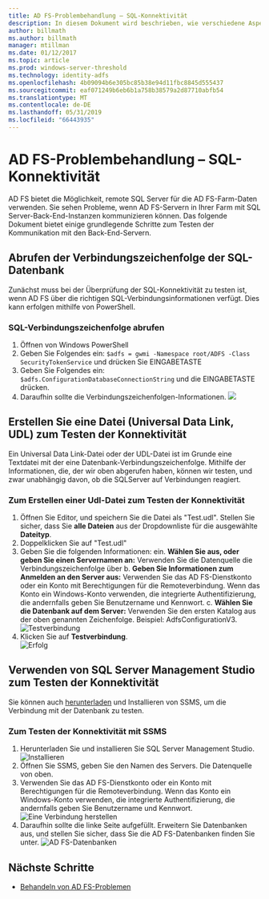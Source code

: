 ```yaml
---
title: AD FS-Problembehandlung – SQL-Konnektivität
description: In diesem Dokument wird beschrieben, wie verschiedene Aspekte von AD FS-Problembehandlung
author: billmath
ms.author: billmath
manager: mtillman
ms.date: 01/12/2017
ms.topic: article
ms.prod: windows-server-threshold
ms.technology: identity-adfs
ms.openlocfilehash: 4b09094b6e305bc85b38e94d11fbc8845d555437
ms.sourcegitcommit: eaf071249b6eb6b1a758b38579a2d87710abfb54
ms.translationtype: MT
ms.contentlocale: de-DE
ms.lasthandoff: 05/31/2019
ms.locfileid: "66443935"
---
```

# <a name="ad-fs-troubleshooting---sql-connectivity"></a>AD FS-Problembehandlung – SQL-Konnektivität
AD FS bietet die Möglichkeit, remote SQL Server für die AD FS-Farm-Daten verwenden.  Sie sehen Probleme, wenn AD FS-Servern in Ihrer Farm mit SQL Server-Back-End-Instanzen kommunizieren können.  Das folgende Dokument bietet einige grundlegende Schritte zum Testen der Kommunikation mit den Back-End-Servern.

## <a name="acquire-the-sql-database-connection-string"></a>Abrufen der Verbindungszeichenfolge der SQL-Datenbank
Zunächst muss bei der Überprüfung der SQL-Konnektivität zu testen ist, wenn AD FS über die richtigen SQL-Verbindungsinformationen verfügt.  Dies kann erfolgen mithilfe von PowerShell.

### <a name="to-acquire-the-sql-connection-string"></a>SQL-Verbindungszeichenfolge abrufen
1.  Öffnen von Windows PowerShell
2. Geben Sie Folgendes ein: `$adfs = gwmi -Namespace root/ADFS -Class SecurityTokenService` und drücken Sie EINGABETASTE
3. Geben Sie Folgendes ein: `$adfs.ConfigurationDatabaseConnectionString` und die EINGABETASTE drücken.
4. Daraufhin sollte die Verbindungszeichenfolgen-Informationen.
![](media/ad-fs-tshoot-sql/sql2.png)

## <a name="create-a-universal-data-link-udl-file-to-test-connectivity"></a>Erstellen Sie eine Datei (Universal Data Link, UDL) zum Testen der Konnektivität
Ein Universal Data Link-Datei oder der UDL-Datei ist im Grunde eine Textdatei mit der eine Datenbank-Verbindungszeichenfolge.  Mithilfe der Informationen, die, der wir oben abgerufen haben, können wir testen, und zwar unabhängig davon, ob die SQLServer auf Verbindungen reagiert.

### <a name="to-create-a-udl-file-to-test-connectivity"></a>Zum Erstellen einer Udl-Datei zum Testen der Konnektivität

1. Öffnen Sie Editor, und speichern Sie die Datei als "Test.udl".  Stellen Sie sicher, dass Sie **alle Dateien** aus der Dropdownliste für die ausgewählte **Dateityp**.
2. Doppelklicken Sie auf "Test.udl"
3. Geben Sie die folgenden Informationen: ein. **Wählen Sie aus, oder geben Sie einen Servernamen an:**  Verwenden Sie die Datenquelle die Verbindungszeichenfolge über b. **Geben Sie Informationen zum Anmelden an den Server aus:**  Verwenden Sie das AD FS-Dienstkonto oder ein Konto mit Berechtigungen für die Remoteverbindung.  Wenn das Konto ein Windows-Konto verwenden, die integrierte Authentifizierung, die andernfalls geben Sie Benutzername und Kennwort.
    c. **Wählen Sie die Datenbank auf dem Server:** Verwenden Sie den ersten Katalog aus der oben genannten Zeichenfolge.  Beispiel:  AdfsConfigurationV3.
   ![Testverbindung](media/ad-fs-tshoot-sql/sql4.png)
1. Klicken Sie auf **Testverbindung**.</br>
![Erfolg](media/ad-fs-tshoot-sql/sql3.png)

## <a name="use-sql-server-management-studio-to-test-connectivity"></a>Verwenden von SQL Server Management Studio zum Testen der Konnektivität
Sie können auch [herunterladen](https://go.microsoft.com/fwlink/?linkid=864329) und Installieren von SSMS, um die Verbindung mit der Datenbank zu testen.

### <a name="to-test-connectivity-with-ssms"></a>Zum Testen der Konnektivität mit SSMS
1. Herunterladen Sie und installieren Sie SQL Server Management Studio.
![Installieren](media/ad-fs-tshoot-sql/sql5.png)
1. Öffnen Sie SSMS, geben Sie den Namen des Servers.  Die Datenquelle von oben.
2. Verwenden Sie das AD FS-Dienstkonto oder ein Konto mit Berechtigungen für die Remoteverbindung.  Wenn das Konto ein Windows-Konto verwenden, die integrierte Authentifizierung, die andernfalls geben Sie Benutzername und Kennwort.
![Eine Verbindung herstellen](media/ad-fs-tshoot-sql/sql6.png)
1. Daraufhin sollte die linke Seite aufgefüllt.  Erweitern Sie Datenbanken aus, und stellen Sie sicher, dass Sie die AD FS-Datenbanken finden Sie unter.
![AD FS-Datenbanken](media/ad-fs-tshoot-sql/sql7.png)

## <a name="next-steps"></a>Nächste Schritte

- [Behandeln von AD FS-Problemen](ad-fs-tshoot-overview.md)